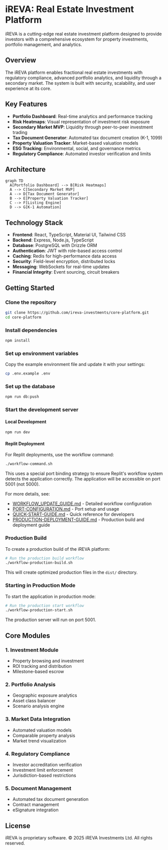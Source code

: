 # iREVA: Real Estate Investment Platform

iREVA is a cutting-edge real estate investment platform designed to provide investors with a comprehensive ecosystem for property investments, portfolio management, and analytics.

## Overview

The iREVA platform enables fractional real estate investments with regulatory compliance, advanced portfolio analytics, and liquidity through a secondary market. The system is built with security, scalability, and user experience at its core.

## Key Features

- **Portfolio Dashboard**: Real-time analytics and performance tracking
- **Risk Heatmaps**: Visual representation of investment risk exposure
- **Secondary Market MVP**: Liquidity through peer-to-peer investment trading
- **Tax Document Generator**: Automated tax document creation (K-1, 1099)
- **Property Valuation Tracker**: Market-based valuation models
- **ESG Tracking**: Environmental, social, and governance metrics
- **Regulatory Compliance**: Automated investor verification and limits

## Architecture

```mermaid
graph TD
  A[Portfolio Dashboard] --> B[Risk Heatmaps]
  A --> C[Secondary Market MVP]
  A --> D[Tax Document Generator]
  B --> E[Property Valuation Tracker]
  C --> F[Listing Engine]
  D --> G[K-1 Automation]
```

## Technology Stack

- **Frontend**: React, TypeScript, Material UI, Tailwind CSS
- **Backend**: Express, Node.js, TypeScript
- **Database**: PostgreSQL with Drizzle ORM
- **Authentication**: JWT with role-based access control
- **Caching**: Redis for high-performance data access
- **Security**: Field-level encryption, distributed locks
- **Messaging**: WebSockets for real-time updates
- **Financial Integrity**: Event sourcing, circuit breakers

## Getting Started

### Clone the repository

```bash
git clone https://github.com/ireva-investments/core-platform.git
cd core-platform
```

### Install dependencies

```bash
npm install
```

### Set up environment variables

Copy the example environment file and update it with your settings:

```bash
cp .env.example .env
```

### Set up the database

```bash
npm run db:push
```

### Start the development server

#### Local Development
```bash
npm run dev
```

#### Replit Deployment
For Replit deployments, use the workflow command:
```bash
./workflow-command.sh
```

This uses a special port binding strategy to ensure Replit's workflow system detects the application correctly. The application will be accessible on port 5001 (not 5000).

For more details, see:
- [WORKFLOW_UPDATE_GUIDE.md](./WORKFLOW_UPDATE_GUIDE.md) - Detailed workflow configuration
- [PORT-CONFIGURATION.md](./PORT-CONFIGURATION.md) - Port setup and usage
- [QUICK-START-GUIDE.md](./QUICK-START-GUIDE.md) - Quick reference for developers
- [PRODUCTION-DEPLOYMENT-GUIDE.md](./PRODUCTION-DEPLOYMENT-GUIDE.md) - Production build and deployment guide

### Production Build

To create a production build of the iREVA platform:

```bash
# Run the production build workflow
./workflow-production-build.sh
```

This will create optimized production files in the `dist/` directory.

### Starting in Production Mode

To start the application in production mode:

```bash
# Run the production start workflow
./workflow-production-start.sh
```

The production server will run on port 5001.

## Core Modules

### 1. Investment Module
- Property browsing and investment
- ROI tracking and distribution
- Milestone-based escrow

### 2. Portfolio Analysis
- Geographic exposure analytics
- Asset class balancer
- Scenario analysis engine

### 3. Market Data Integration
- Automated valuation models
- Comparable property analysis
- Market trend visualization

### 4. Regulatory Compliance
- Investor accreditation verification
- Investment limit enforcement
- Jurisdiction-based restrictions

### 5. Document Management
- Automated tax document generation
- Contract management
- eSignature integration

## License

iREVA is proprietary software. © 2025 iREVA Investments Ltd. All rights reserved.